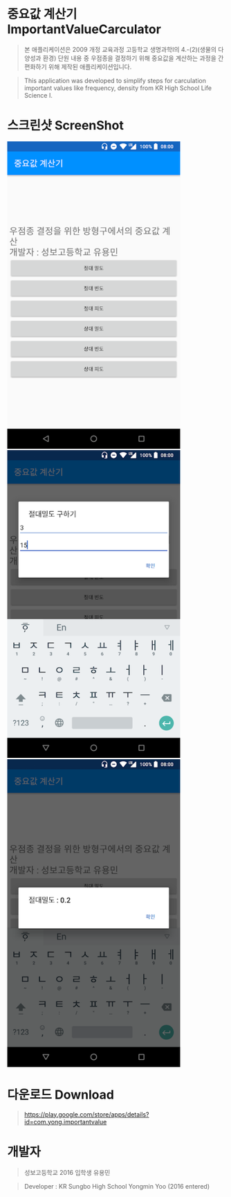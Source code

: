 ﻿# 중요값 계산기 ImportantValueCarculator

> 본 애플리케이션은 2009 개정 교육과정 고등학교 생명과학I의 4.-(2)(생물의 다양성과 환경) 단원 내용 중 우점종을 결정하기 위해 중요값을 계산하는 과정을 간편화하기 위해 제작된 애플리케이션입니다.

> This application was developed to simplify steps for carculation important values like frequency, density from KR High School Life Science I.

# 스크린샷 ScreenShot

<div>
   <img width="400" src="/images/value_1.png"/>
   <img width="400" src="/images/value_2.png"/>
   <img width="400" src="/images/value_3.png"/>
<div>

# 다운로드 Download

> https://play.google.com/store/apps/details?id=com.yong.importantvalue

# 개발자

> 성보고등학교 2016 입학생 유용민

> Developer : KR Sungbo High School Yongmin Yoo (2016 entered)